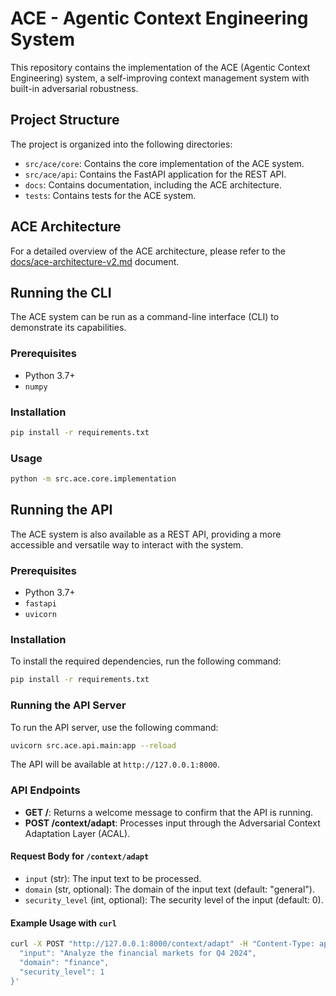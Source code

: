 # ACE - Agentic Context Engineering System

This repository contains the implementation of the ACE (Agentic Context Engineering) system, a self-improving context management system with built-in adversarial robustness.

## Project Structure
The project is organized into the following directories:
- `src/ace/core`: Contains the core implementation of the ACE system.
- `src/ace/api`: Contains the FastAPI application for the REST API.
- `docs`: Contains documentation, including the ACE architecture.
- `tests`: Contains tests for the ACE system.

## ACE Architecture
For a detailed overview of the ACE architecture, please refer to the [docs/ace-architecture-v2.md](docs/ace-architecture-v2.md) document.

## Running the CLI
The ACE system can be run as a command-line interface (CLI) to demonstrate its capabilities.

### Prerequisites
- Python 3.7+
- `numpy`

### Installation
```bash
pip install -r requirements.txt
```

### Usage
```bash
python -m src.ace.core.implementation
```

## Running the API
The ACE system is also available as a REST API, providing a more accessible and versatile way to interact with the system.

### Prerequisites
- Python 3.7+
- `fastapi`
- `uvicorn`

### Installation
To install the required dependencies, run the following command:
```bash
pip install -r requirements.txt
```

### Running the API Server
To run the API server, use the following command:
```bash
uvicorn src.ace.api.main:app --reload
```
The API will be available at `http://127.0.0.1:8000`.

### API Endpoints
- **GET /**: Returns a welcome message to confirm that the API is running.
- **POST /context/adapt**: Processes input through the Adversarial Context Adaptation Layer (ACAL).

#### Request Body for `/context/adapt`
- `input` (str): The input text to be processed.
- `domain` (str, optional): The domain of the input text (default: "general").
- `security_level` (int, optional): The security level of the input (default: 0).

#### Example Usage with `curl`
```bash
curl -X POST "http://127.0.0.1:8000/context/adapt" -H "Content-Type: application/json" -d '{
  "input": "Analyze the financial markets for Q4 2024",
  "domain": "finance",
  "security_level": 1
}'
```
